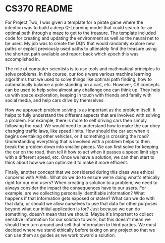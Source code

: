# CS370 README
For Project Two, I was given a template for a pirate game where the intention was to build a deep Q-Learning model that could search for an optimal path through a maze to get to the treasure. The template included code for creating and updating the environment as well as the neural net to be used. My job was to create the DQN that would randomly explore new paths or exploit previously used paths to ultimately find the treasure using the shortest path available and report back which epoch this was accomplished in.

The role of computer scientists is to use tools and mathmatical principles to solve problems. In this course, our tools were various machine learning algorithms that we used to solve things like optimal path finding, how to automatically balance a pole standing on a cart, etc. However, CS concepts can be used to help solve almost any challenge one can think up. They help us with space exploration, keeping in touch with friends and family with social media, and help cars drive by themselves. 

How we approach problem solving is as important as the problem itself. It helps to fully understand the different aspects that are involved with solving a problem. For example, there is more to self driving cars then simply following the road. We would need to understand how to make the car obey changing traffic laws, like speed limits. How should the car act when it begins overtaking other vehicles, or if something is crossing the road? Understanding everything that is involved with a problem helps to then break the problem down into smaller pieces. We can first solve for keeping the car on the road, then tell it how to act when it passes a speed limit sign with a different speed, etc. Once we have a solution, we can then start to think about how we can optimize it to make it more efficient.

Finally, another concept that we considered during this class was ethical concerns with AI/ML. What do we do to ensure we're doing what's ethically right for our end users? When creating a solution to a problem, we need to always consider the impact the consequences have to our users. For example, are we collecting personally identifiable information? What happens if that information gets exposed or stolen? What can we do with that data, or should we allow ourselves to use that data for other purposes beyond what our initial application is for? Just because we can do something, doesn't mean that we should. Maybe it's important to collect sensitive information for our solution to work, but this doesn't mean we should then turn around and sell that information to third parties. We must decided where we stand ethically before taking on any project so that we can use them as guides as we work toward a solution.
